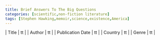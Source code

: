 ```yaml
---
title: Brief Answers To The Big Questions
categories: [scientific,non-fiction literature]
tags: [Stephen Hawking,memoir,science,existence,America]
---
```

        
| Title | tt |
| Author | tt  |
| Publication Date | tt   |
| Country | tt |
| Genre | tt  |
        